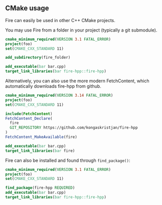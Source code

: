 
## CMake usage

Fire can easily be used in other C++ CMake projects.

<a id="submodule"></a> You may use Fire from a folder in your project (typically a git submodule).

```cmake
cmake_minimum_required(VERSION 3.1 FATAL_ERROR)
project(foo)
set(CMAKE_CXX_STANDARD 11)

add_subdirectory(fire_folder)

add_executable(bar bar.cpp)
target_link_libraries(bar fire-hpp::fire-hpp)
```

<a id="fetchcontent"></a> Alternatively, you can also use the more modern FetchContent, which automatically downloads fire-hpp from github.

```cmake
cmake_minimum_required(VERSION 3.14 FATAL_ERROR)
project(foo)
set(CMAKE_CXX_STANDARD 11)

include(FetchContent)
FetchContent_Declare(
  fire
  GIT_REPOSITORY https://github.com/kongaskristjan/fire-hpp
)
FetchContent_MakeAvailable(fire)

add_executable(bar bar.cpp)
target_link_libraries(bar fire)
```

<a id="find_package"></a> Fire can also be installed and found through `find_package()`:

```cmake
cmake_minimum_required(VERSION 3.1 FATAL_ERROR)
project(foo)
set(CMAKE_CXX_STANDARD 11)

find_package(fire-hpp REQUIRED)
add_executable(bar bar.cpp)
target_link_libraries(bar fire-hpp::fire-hpp)
```

